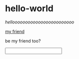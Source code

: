 # hello-world

<p> <em>helloooooooooooooooooooooooo</em> </p>
<a href="https://google.com" title="click on him"> my friend </a> <p> be my friend too? </p>
<p> <input type="text"> </p>
